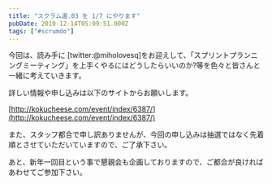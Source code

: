 ```yaml
---
title: "スクラム道.03 を 1/7 にやります"
pubDate: 2010-12-14T05:09:51.000Z
tags: ["#scrumdo"]
---
```


今回は、読み手に [twitter:@miholovesq]をお迎えして、「スプリントプランニングミーティング」を上手くやるにはどうしたらいいのか?等を色々と皆さんと一緒に考えていきます。

詳しい情報や申し込みは以下のサイトからお願いします。

[http://kokucheese.com/event/index/6387/](http://kokucheese.com/event/index/6387/)

また、スタッフ都合で申し訳ありませんが、今回の申し込みは抽選ではなく先着順とさせていただいていますので、ご了承下さい。

あと、新年一回目という事で懇親会も企画しておりますので、ご都合が良ければあわせてご参加下さい。